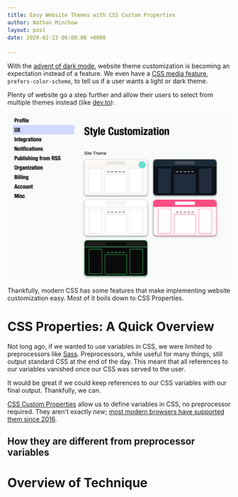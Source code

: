 ```yaml
---
title: Easy Website Themes with CSS Custom Properties
author: Nathan Minchow
layout: post
date: 2020-02-23 06:00:00 +0000

---
```

With the [advent of dark mode](https://mashable.com/article/dark-mode-apps-instagram-google-chrome-apple-ios13/), website theme customization is becoming an expectation instead of a feature. We even have a [CSS media feature](https://developer.mozilla.org/en-US/docs/Web/CSS/@media/prefers-color-scheme), `prefers-color-scheme`, to tell us if a user wants a light or dark theme.

Plenty of website go a step further and allow their users to select from multiple themes instead (like [dev.to](https://dev.to)):

![](/assets/dev.to_theme_picker.png)

Thankfully, modern CSS has some features that make implementing website customization easy. Most of it boils down to CSS Properties.

# CSS Properties: A Quick Overview

Not long ago, if we wanted to use variables in CSS, we were limited to preprocessors like [Sass](https://sass-lang.com). Preprocessors, while useful for many things, still output standard CSS at the end of the day. This meant that all references to our variables vanished once our CSS was served to the user.

It would be great if we could keep references to our CSS variables with our final output. Thankfully, we can.

[CSS Custom Properties](https://developer.mozilla.org/en-US/docs/Web/CSS/--*) allow us to define variables in CSS, no preprocessor required. They aren't exactly _new_; [most modern browsers have supported them since 2016](https://caniuse.com/#feat=css-variables).

## How they are different from preprocessor variables

# Overview of Technique